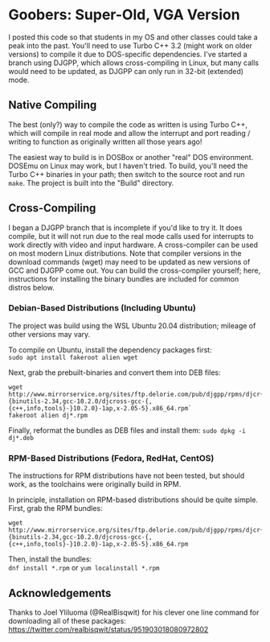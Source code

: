 # Goobers: Super-Old, VGA Version
I posted this code so that students in my OS and other classes could take a peak into the past.
You'll need to use Turbo C++ 3.2 (might work on older versions) to compile it due to DOS-specific dependencies.
I've started a branch using DJGPP, which allows cross-compiling in Linux, but many calls would need to be updated,
as DJGPP can only run in 32-bit (extended) mode.

## Native Compiling
The best (only?) way to compile the code as written is using Turbo C++, which will compile in real mode and allow the
interrupt and port reading / writing to function as originally written all those years ago!

The easiest way to build is in DOSBox or another "real" DOS environment. DOSEmu on Linux may work, but I haven't tried.
To build, you'll need the Turbo C++ binaries in your path; then switch to the source root and run `make`. The project
is built into the "Build" directory.

## Cross-Compiling
I began a DJGPP branch that is incomplete if you'd like to try it. It does compile, but it will not run due to the real
mode calls used for interrupts to work directly with video and input hardware. A cross-compiler can be used on most
modern Linux distributions. Note that compiler versions in the download commands (wget) may need to be updated as new
versions of GCC and DJGPP come out. You can build the cross-compiler yourself; here, instructions for installing the
binary bundles are included for common distros below.

### Debian-Based Distributions (Including Ubuntu)
The project was build using the WSL Ubuntu 20.04 distribution; mileage of other versions may vary.

To compile on Ubuntu, install the dependency packages first:  
`sudo apt install fakeroot alien wget`

Next, grab the prebuilt-binaries and convert them into DEB files:  
~~~
wget http://www.mirrorservice.org/sites/ftp.delorie.com/pub/djgpp/rpms/djcr{oss-{binutils-2.34,gcc-10.2.0/djcross-gcc-{,{c++,info,tools}-}10.2.0}-1ap,x-2.05-5}.x86_64.rpm`  
fakeroot alien dj*.rpm
~~~

Finally, reformat the bundles as DEB files and install them:
`sudo dpkg -i dj*.deb`

### RPM-Based Distributions (Fedora, RedHat, CentOS)
The instructions for RPM distributions have not been tested, but should work, as the toolchains were originally build in RPM.

In principle, installation on RPM-based distributions should be quite simple. First, grab the RPM bundles:  
~~~
wget http://www.mirrorservice.org/sites/ftp.delorie.com/pub/djgpp/rpms/djcr{oss-{binutils-2.34,gcc-10.2.0/djcross-gcc-{,{c++,info,tools}-}10.2.0}-1ap,x-2.05-5}.x86_64.rpm
~~~

Then, install the bundles:  
`dnf install *.rpm`
or
`yum localinstall *.rpm`

## Acknowledgements
Thanks to Joel Yliluoma (@RealBisqwit) for his clever one line command for downloading all of these packages:  
https://twitter.com/realbisqwit/status/951903018080972802
